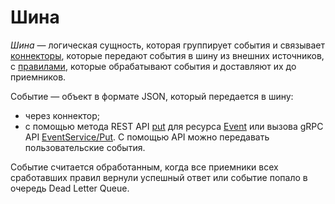 # Шина

_Шина_ — логическая сущность, которая группирует события и связывает [коннекторы](connector.md), которые передают события в шину из внешних источников, с [правилами](rule.md), которые обрабатывают события и доставляют их до приемников.

Событие — объект в формате JSON, который передается в шину:
* через коннектор;
* с помощью метода REST API [put](../../eventrouter/api-ref/Event/put.md) для ресурса [Event](../../eventrouter/api-ref/Event/index.md) или вызова gRPC API [EventService/Put](../../eventrouter/api-ref/grpc/event_service.md#Put). С помощью API можно передавать пользовательские события.

Событие считается обработанным, когда все приемники всех сработавших правил вернули успешный ответ или событие попало в очередь Dead Letter Queue.
